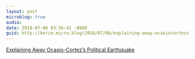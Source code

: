 ```yaml
---
layout: post
microblog: true
audio: 
date: 2018-07-06 03:56:41 -0800
guid: http://kerim.micro.blog/2018/07/06/explaining-away-ocasiocortezs.html
---
```

[Explaining Away Ocasio-Cortez’s Political Earthquake](https://jacobinmag.com/2018/07/alexandria-ocasio-cortez-liberal-pundits/)
